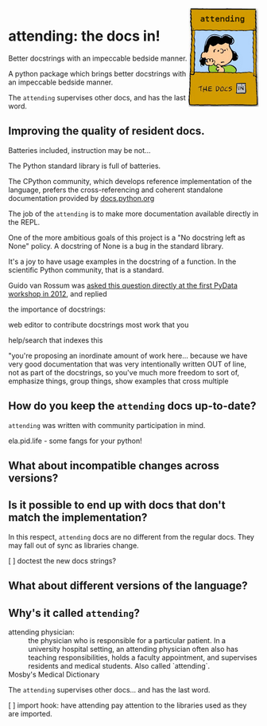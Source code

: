<img src="attending_logo.jpg" align="right">

# attending: the docs in!

Better docstrings with an impeccable bedside manner.

A python package which brings better docstrings with an impeccable bedside manner.

The `attending` supervises other docs, and has the last word.

## Improving the quality of resident docs.

Batteries included, instruction may be not...

The Python standard library is full of batteries.

The CPython community, which develops reference implementation of the
language, prefers the cross-referencing and coherent standalone documentation
provided by 
[docs.python.org](https://docs.python.org)


The job of the `attending` is to make more documentation available directly in
the REPL.

One of the more ambitious goals of this project is a "No docstring left
as None" policy. A docstring of None is a bug in the standard library.

It's a joy to have usage examples in the docstring of a function. In the
scientific Python community, that is a standard.

Guido van Rossum was [asked this question directly at the first PyData
workshop in 2012](https://youtu.be/QjXJLVINsSA?t=4757), and replied


the importance of docstrings:

web editor to contribute docstrings
most work that you 

help/search that indexes this



"you're proposing an inordinate amount of work here...
because we have very good documentation that was very intentionally written
OUT of line, not as part of the docstrings, so you've much more freedom to
sort of, emphasize things, group things, show examples that cross multiple 


## How do you keep the `attending` docs up-to-date?

`attending` was written with community participation in mind.

ela.pid.life - some fangs for your python!

## What about incompatible changes across versions?

## Is it possible to end up with docs that don't match the implementation?

In this respect, `attending` docs are no different from the regular docs. They
may fall out of sync as libraries change. 

[ ] doctest the new docs strings?

## What about different versions of the language?

## Why's it called `attending`?


<dl>
<dt>attending physician:</dt>
<dd>the physician who is responsible for a particular patient. In a university
hospital setting, an attending physician often also has teaching
responsibilities, holds a faculty appointment, and supervises residents and
medical students. Also called `attending`.</dd>
Mosby's Medical Dictionary
</dl>

The `attending` supervises other docs...  and has the last word.

[ ] import hook: have attending pay attention to the libraries used as they are
    imported.


